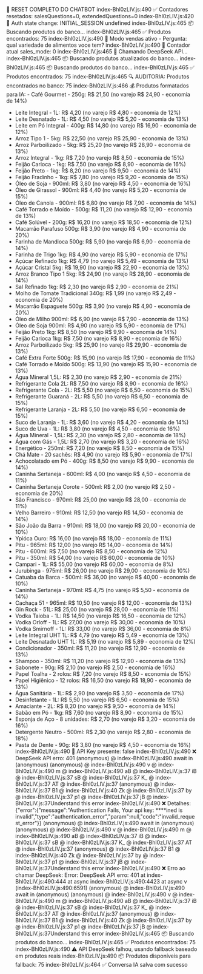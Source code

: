 🔄 RESET COMPLETO DO CHATBOT
index-Bhl0zLIV.js:490 ✅ Contadores resetados: salesQuestions=0, extendedQuestions=0
index-Bhl0zLIV.js:420 🔄 Auth state change: INITIAL_SESSION undefined
index-Bhl0zLIV.js:465 📦 Buscando produtos do banco...
index-Bhl0zLIV.js:465 ✅ Produtos encontrados: 75
index-Bhl0zLIV.js:490 🛒 Modo vendas ativo - Pergunta: qual variedade de alimentos voce tem?
index-Bhl0zLIV.js:490 🗿 Contador atual sales_mode: 0
index-Bhl0zLIV.js:465 🤖 Chamando DeepSeek API...
index-Bhl0zLIV.js:465 📦 Buscando produtos atualizados do banco...
index-Bhl0zLIV.js:465 📦 Buscando produtos do banco...
index-Bhl0zLIV.js:465 ✅ Produtos encontrados: 75
index-Bhl0zLIV.js:465 🔍 AUDITORIA: Produtos encontrados no banco: 75
index-Bhl0zLIV.js:466 💰 Produtos formatados para IA: - Café Gourmet - 250g: R$ 21,50 (no varejo R$ 24,90 - economia de 14%)
- Leite Integral - 1L: R$ 4,20 (no varejo R$ 4,80 - economia de 12%)
- Leite Desnatado - 1L: R$ 4,50 (no varejo R$ 5,20 - economia de 13%)
- Leite em Pó Integral - 400g: R$ 14,80 (no varejo R$ 16,90 - economia de 12%)
- Arroz Tipo 1 - 5kg: R$ 22,50 (no varejo R$ 25,90 - economia de 13%)
- Arroz Parboilizado - 5kg: R$ 25,20 (no varejo R$ 28,90 - economia de 13%)
- Arroz Integral - 1kg: R$ 7,20 (no varejo R$ 8,50 - economia de 15%)
- Feijão Carioca - 1kg: R$ 7,50 (no varejo R$ 8,90 - economia de 16%)
- Feijão Preto - 1kg: R$ 8,20 (no varejo R$ 9,50 - economia de 14%)
- Feijão Fradinho - 1kg: R$ 7,80 (no varejo R$ 9,20 - economia de 15%)
- Óleo de Soja - 900ml: R$ 3,80 (no varejo R$ 4,50 - economia de 16%)
- Óleo de Girassol - 900ml: R$ 4,40 (no varejo R$ 5,20 - economia de 15%)
- Óleo de Canola - 900ml: R$ 6,80 (no varejo R$ 7,90 - economia de 14%)
- Café Torrado e Moído - 500g: R$ 11,20 (no varejo R$ 12,90 - economia de 13%)
- Café Solúvel - 200g: R$ 16,20 (no varejo R$ 18,50 - economia de 12%)
- Macarrão Parafuso 500g: R$ 3,90 (no varejo R$ 4,90 - economia de 20%)
- Farinha de Mandioca 500g: R$ 5,90 (no varejo R$ 6,90 - economia de 14%)
- Farinha de Trigo 1kg: R$ 4,90 (no varejo R$ 5,90 - economia de 17%)
- Açúcar Refinado 1kg: R$ 4,79 (no varejo R$ 5,49 - economia de 13%)
- Açúcar Cristal 5kg: R$ 19,90 (no varejo R$ 22,90 - economia de 13%)
- Arroz Branco Tipo 1 5kg: R$ 24,90 (no varejo R$ 28,90 - economia de 14%)
- Sal Refinado 1kg: R$ 2,30 (no varejo R$ 2,90 - economia de 21%)
- Molho de Tomate Tradicional 340g: R$ 1,99 (no varejo R$ 2,49 - economia de 20%)
- Macarrão Espaguete 500g: R$ 3,90 (no varejo R$ 4,90 - economia de 20%)
- Óleo de Milho 900ml: R$ 6,90 (no varejo R$ 7,90 - economia de 13%)
- Óleo de Soja 900ml: R$ 4,90 (no varejo R$ 5,90 - economia de 17%)
- Feijão Preto 1kg: R$ 8,50 (no varejo R$ 9,90 - economia de 14%)
- Feijão Carioca 1kg: R$ 7,50 (no varejo R$ 8,90 - economia de 16%)
- Arroz Parboilizado 5kg: R$ 25,90 (no varejo R$ 29,90 - economia de 13%)
- Café Extra Forte 500g: R$ 15,90 (no varejo R$ 17,90 - economia de 11%)
- Café Torrado e Moído 500g: R$ 13,90 (no varejo R$ 15,90 - economia de 13%)
- Água Mineral 1,5L: R$ 2,30 (no varejo R$ 2,90 - economia de 21%)
- Refrigerante Cola 2L: R$ 7,50 (no varejo R$ 8,90 - economia de 16%)
- Refrigerante Cola - 2L: R$ 5,50 (no varejo R$ 6,50 - economia de 15%)
- Refrigerante Guaraná - 2L: R$ 5,50 (no varejo R$ 6,50 - economia de 15%)
- Refrigerante Laranja - 2L: R$ 5,50 (no varejo R$ 6,50 - economia de 15%)
- Suco de Laranja - 1L: R$ 3,60 (no varejo R$ 4,20 - economia de 14%)
- Suco de Uva - 1L: R$ 3,80 (no varejo R$ 4,50 - economia de 16%)
- Água Mineral - 1,5L: R$ 2,30 (no varejo R$ 2,80 - economia de 18%)
- Água com Gás - 1,5L: R$ 2,70 (no varejo R$ 3,20 - economia de 16%)
- Energético - 250ml: R$ 7,20 (no varejo R$ 8,50 - economia de 15%)
- Chá Mate - 20 sachês: R$ 4,90 (no varejo R$ 5,90 - economia de 17%)
- Achocolatado em Pó - 400g: R$ 8,50 (no varejo R$ 9,90 - economia de 14%)
- Caninha Sertaneja - 600ml: R$ 4,00 (no varejo R$ 4,50 - economia de 11%)
- Caninha Sertaneja Corote - 500ml: R$ 2,00 (no varejo R$ 2,50 - economia de 20%)
- São Francisco - 970ml: R$ 25,00 (no varejo R$ 28,00 - economia de 11%)
- Velho Barreiro - 910ml: R$ 12,50 (no varejo R$ 14,50 - economia de 14%)
- São João da Barra - 910ml: R$ 18,00 (no varejo R$ 20,00 - economia de 10%)
- Ypióca Ouro: R$ 16,00 (no varejo R$ 18,00 - economia de 11%)
- Pitu - 965ml: R$ 12,00 (no varejo R$ 14,00 - economia de 14%)
- Pitu - 600ml: R$ 7,50 (no varejo R$ 8,50 - economia de 12%)
- Pitu - 350ml: R$ 54,00 (no varejo R$ 60,00 - economia de 10%)
- Campari - 1L: R$ 55,00 (no varejo R$ 60,00 - economia de 8%)
- Jurubinga - 975ml: R$ 26,00 (no varejo R$ 29,00 - economia de 10%)
- Catuaba da Barca - 500ml: R$ 36,00 (no varejo R$ 40,00 - economia de 10%)
- Caninha Sertaneja - 970ml: R$ 4,75 (no varejo R$ 5,50 - economia de 14%)
- Cachaça 51 - 965ml: R$ 10,50 (no varejo R$ 12,00 - economia de 13%)
- Gin Rock - 51L: R$ 25,00 (no varejo R$ 28,00 - economia de 11%)
- Vodka Taioba - 1L: R$ 14,50 (no varejo R$ 16,50 - economia de 12%)
- Vodka Orloff - 1L: R$ 27,00 (no varejo R$ 30,00 - economia de 10%)
- Vodka Smirnoff - 1L: R$ 33,00 (no varejo R$ 36,00 - economia de 8%)
- Leite Integral UHT 1L: R$ 4,79 (no varejo R$ 5,49 - economia de 13%)
- Leite Desnatado UHT 1L: R$ 5,19 (no varejo R$ 5,89 - economia de 12%)
- Condicionador - 350ml: R$ 11,20 (no varejo R$ 12,90 - economia de 13%)
- Shampoo - 350ml: R$ 11,20 (no varejo R$ 12,90 - economia de 13%)
- Sabonete - 90g: R$ 2,10 (no varejo R$ 2,50 - economia de 16%)
- Papel Toalha - 2 rolos: R$ 7,20 (no varejo R$ 8,50 - economia de 15%)
- Papel Higiênico - 12 rolos: R$ 16,50 (no varejo R$ 18,90 - economia de 13%)
- Água Sanitária - 1L: R$ 2,90 (no varejo R$ 3,50 - economia de 17%)
- Desinfetante - 1L: R$ 5,50 (no varejo R$ 6,50 - economia de 15%)
- Amaciante - 2L: R$ 8,20 (no varejo R$ 9,50 - economia de 14%)
- Sabão em Pó - 1kg: R$ 7,60 (no varejo R$ 8,90 - economia de 15%)
- Esponja de Aço - 8 unidades: R$ 2,70 (no varejo R$ 3,20 - economia de 16%)
- Detergente Neutro - 500ml: R$ 2,30 (no varejo R$ 2,80 - economia de 18%)
- Pasta de Dente - 90g: R$ 3,80 (no varejo R$ 4,50 - economia de 16%)
index-Bhl0zLIV.js:490 🔑 API Key presente: false
index-Bhl0zLIV.js:490 ❌ DeepSeek API erro: 401
(anonymous) @ index-Bhl0zLIV.js:490
await in (anonymous)
(anonymous) @ index-Bhl0zLIV.js:490
v @ index-Bhl0zLIV.js:490
m @ index-Bhl0zLIV.js:490
aB @ index-Bhl0zLIV.js:37
iB @ index-Bhl0zLIV.js:37
sB @ index-Bhl0zLIV.js:37
K_ @ index-Bhl0zLIV.js:37
AT @ index-Bhl0zLIV.js:37
(anonymous) @ index-Bhl0zLIV.js:37
B1 @ index-Bhl0zLIV.js:40
Zk @ index-Bhl0zLIV.js:37
by @ index-Bhl0zLIV.js:37
p1 @ index-Bhl0zLIV.js:37
jB @ index-Bhl0zLIV.js:37Understand this error
index-Bhl0zLIV.js:490 ❌ Detalhes: {"error":{"message":"Authentication Fails, Your api key: ****ined is invalid","type":"authentication_error","param":null,"code":"invalid_request_error"}}
(anonymous) @ index-Bhl0zLIV.js:490
await in (anonymous)
(anonymous) @ index-Bhl0zLIV.js:490
v @ index-Bhl0zLIV.js:490
m @ index-Bhl0zLIV.js:490
aB @ index-Bhl0zLIV.js:37
iB @ index-Bhl0zLIV.js:37
sB @ index-Bhl0zLIV.js:37
K_ @ index-Bhl0zLIV.js:37
AT @ index-Bhl0zLIV.js:37
(anonymous) @ index-Bhl0zLIV.js:37
B1 @ index-Bhl0zLIV.js:40
Zk @ index-Bhl0zLIV.js:37
by @ index-Bhl0zLIV.js:37
p1 @ index-Bhl0zLIV.js:37
jB @ index-Bhl0zLIV.js:37Understand this error
index-Bhl0zLIV.js:490 ❌ Erro ao chamar DeepSeek: Error: DeepSeek API erro: 401
    at index-Bhl0zLIV.js:490:444
    at async index-Bhl0zLIV.js:490:4423
    at async v (index-Bhl0zLIV.js:490:6591)
(anonymous) @ index-Bhl0zLIV.js:490
await in (anonymous)
(anonymous) @ index-Bhl0zLIV.js:490
v @ index-Bhl0zLIV.js:490
m @ index-Bhl0zLIV.js:490
aB @ index-Bhl0zLIV.js:37
iB @ index-Bhl0zLIV.js:37
sB @ index-Bhl0zLIV.js:37
K_ @ index-Bhl0zLIV.js:37
AT @ index-Bhl0zLIV.js:37
(anonymous) @ index-Bhl0zLIV.js:37
B1 @ index-Bhl0zLIV.js:40
Zk @ index-Bhl0zLIV.js:37
by @ index-Bhl0zLIV.js:37
p1 @ index-Bhl0zLIV.js:37
jB @ index-Bhl0zLIV.js:37Understand this error
index-Bhl0zLIV.js:465 📦 Buscando produtos do banco...
index-Bhl0zLIV.js:465 ✅ Produtos encontrados: 75
index-Bhl0zLIV.js:490 ⚠️ API DeepSeek falhou, usando fallback baseado em produtos reais
index-Bhl0zLIV.js:490 📦 Produtos disponíveis para fallback: 75
index-Bhl0zLIV.js:464 ✅ Conversa IA salva com sucesso
